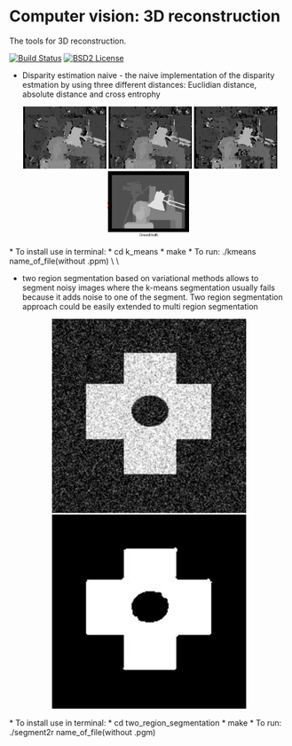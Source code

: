 Computer vision: 3D reconstruction
====================================================

The tools for 3D reconstruction.

[![Build Status](https://travis-ci.org/Dtananaev/cv_segmentation.svg?branch=master)](https://travis-ci.org/Dtananaev/cv_segmentation)
[![BSD2 License](http://img.shields.io/badge/license-BSD2-brightgreen.svg)](https://github.com/Dtananaev/k_means/blob/master/LICENSE.md) 

* Disparity estimation naive - the naive implementation of the disparity estmation by using three different distances: Euclidian distance, absolute distance and cross entrophy
<p align="center">
  <img src="https://github.com/Dtananaev/cv_3Dreconstruction/blob/master/Disparity_naive/pictures/Euclidiandist.jpg" width="150"/>
  <img src="https://github.com/Dtananaev/cv_3Dreconstruction/blob/master/Disparity_naive/pictures/absolutedist.jpg" width="150"/>
   <img src="https://github.com/Dtananaev/cv_3Dreconstruction/blob/master/Disparity_naive/pictures/entrophyresult.jpg" width="150"/>
   <img src="https://github.com/Dtananaev/cv_3Dreconstruction/blob/master/Disparity_naive/pictures/dispGT.JPG" width="150"/>   
</p>
     * To install use in terminal: 
         * cd k_means
         * make
     * To run: ./kmeans name_of_file(without .ppm) \<number of clusters\> \<number of iteration\>
     
     

* two region segmentation based on variational methods allows to segment noisy images where the k-means segmentation usually fails because it adds noise to one of the segment. Two region segmentation approach could be easily extended to multi region segmentation
<p align="center">
  <img src="https://github.com/Dtananaev/cv_segmentation/blob/master/pictures/withWholeEasier.jpeg" width="350"/>
  <img src="https://github.com/Dtananaev/cv_segmentation/blob/master/pictures/withWholeEasier_2r.jpeg" width="350"/>
</p>
     * To install use in terminal: 
         * cd two_region_segmentation
         * make
     * To run: ./segment2r name_of_file(without .pgm)
